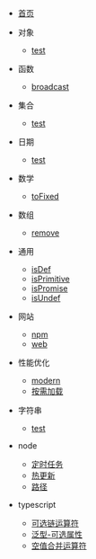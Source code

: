 - [首页](README.md) 

- 对象

	- [test](对象/test.md)


- 函数

	- [broadcast](函数/broadcast.md)


- 集合

	- [test](集合/test.md)


- 日期

	- [test](日期/test.md)


- 数学

	- [toFixed](数学/toFixed.md)


- 数组

	- [remove](数组/remove.md)


- 通用

	- [isDef](通用/isDef.md)
	- [isPrimitive](通用/isPrimitive.md)
	- [isPromise](通用/isPromise.md)
	- [isUndef](通用/isUndef.md)


- 网站

	- [npm](网站/npm.md)
	- [web](网站/web.md)


- 性能优化

	- [modern](性能优化/modern.md)
	- [按需加载](性能优化/按需加载.md)


- 字符串

	- [test](字符串/test.md)


- node

	- [定时任务](node/定时任务.md)
	- [热更新](node/热更新.md)
	- [路径](node/路径.md)


- typescript

	- [可选链运算符](typescript/可选链运算符.md)
	- [泛型-可选属性](typescript/泛型-可选属性.md)
	- [空值合并运算符](typescript/空值合并运算符.md)


